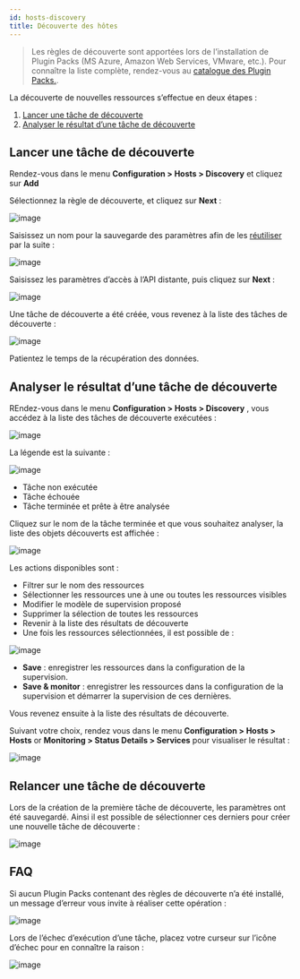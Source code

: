 ```yaml
---
id: hosts-discovery
title: Découverte des hôtes
---
```


> Les règles de découverte sont apportées lors de l’installation de Plugin Packs (MS Azure, Amazon Web Services,
> VMware, etc.). Pour connaître la liste complète, rendez-vous au
> [catalogue des Plugin Packs.](../../integrations/plugin-packs/init-plugin-packs).

La découverte de nouvelles ressources s’effectue en deux étapes :

1. [Lancer une tâche de découverte](#lancer-une-tâche-de-découverte)
2. [Analyser le résultat d’une tâche de découverte](#analyser-le-résultat-dune-tâche-de-découverte)

## Lancer une tâche de découverte

Rendez-vous dans le menu **Configuration \> Hosts \> Discovery** et cliquez sur **Add**

Sélectionnez la règle de découverte, et cliquez sur **Next** :

![image](assets/configuration/autodisco/manual_host_scan_select_rule.png)

Saisissez un nom pour la sauvegarde des paramètres afin de les [réutiliser](#relancer-une-tâche-de-découverte) par la
suite :

![image](assets/configuration/autodisco/manual_host_scan_define_credential_1.png)

Saisissez les paramètres d’accès à l’API distante, puis cliquez sur **Next** :

![image](assets/configuration/autodisco/manual_host_scan_define_credential_2.png)

Une tâche de découverte a été créée, vous revenez à la liste des tâches de découverte :

![image](assets/configuration/autodisco/manual_host_scan_list_tasks.png)

Patientez le temps de la récupération des données.

## Analyser le résultat d’une tâche de découverte

REndez-vous dans le menu **Configuration \> Hosts \> Discovery** , vous accédez à la liste des tâches de découverte
exécutées :

![image](assets/configuration/autodisco/manual_host_scan_list_tasks_2.png)

La légende est la suivante :

![image](assets/configuration/autodisco/legend_task_status.png)

* Tâche non exécutée
* Tâche échouée
* Tâche terminée et prête à être analysée

Cliquez sur le nom de la tâche terminée et que vous souhaitez analyser, la liste des objets découverts est affichée :

![image](assets/configuration/autodisco/items_list.png)

Les actions disponibles sont :

* Filtrer sur le nom des ressources
* Sélectionner les ressources une à une ou toutes les ressources visibles
* Modifier le modèle de supervision proposé
* Supprimer la sélection de toutes les ressources
* Revenir à la liste des résultats de découverte
* Une fois les ressources sélectionnées, il est possible de :

![image](assets/configuration/autodisco/save.png)

* **Save** : enregistrer les ressources dans la configuration de la supervision.
* **Save & monitor** : enregistrer les ressources dans la configuration de la supervision et démarrer la supervision
  de ces dernières.

Vous revenez ensuite à la liste des résultats de découverte.

Suivant votre choix, rendez vous dans le menu **Configuration \> Hosts \> Hosts** or **Monitoring \> Status Details \>
Services**  pour visualiser le résultat :

![image](assets/configuration/autodisco/host_conf_listing.png)

## Relancer une tâche de découverte

Lors de la création de la première tâche de découverte, les paramètres ont été sauvegardé. Ainsi il est possible de
sélectionner ces derniers pour créer une nouvelle tâche de découverte :

![image](assets/configuration/autodisco/reload_task.png)

## FAQ

Si aucun Plugin Packs contenant des règles de découverte n’a été installé, un message d’erreur vous invite à réaliser
cette opération :

![image](assets/configuration/autodisco/manual_host_scan_error_pp.png)

Lors de l’échec d’exécution d’une tâche, placez votre curseur sur l’icône d’échec pour en connaître la raison :

![image](assets/configuration/autodisco/manual_host_scan_error_missing_plugin.png)
